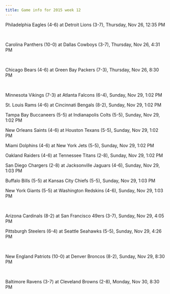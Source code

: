 ```yaml
---
title: Game info for 2015 week 12
---
```

Philadelphia Eagles (4-6) at Detroit Lions (3-7), Thursday, Nov 26, 12:35 PM


<br/>

Carolina Panthers (10-0) at Dallas Cowboys (3-7), Thursday, Nov 26, 4:31 PM


<br/>

Chicago Bears (4-6) at Green Bay Packers (7-3), Thursday, Nov 26, 8:30 PM


<br/>

Minnesota Vikings (7-3) at Atlanta Falcons (6-4), Sunday, Nov 29, 1:02 PM

St. Louis Rams (4-6) at Cincinnati Bengals (8-2), Sunday, Nov 29, 1:02 PM

Tampa Bay Buccaneers (5-5) at Indianapolis Colts (5-5), Sunday, Nov 29, 1:02 PM

New Orleans Saints (4-6) at Houston Texans (5-5), Sunday, Nov 29, 1:02 PM

Miami Dolphins (4-6) at New York Jets (5-5), Sunday, Nov 29, 1:02 PM

Oakland Raiders (4-6) at Tennessee Titans (2-8), Sunday, Nov 29, 1:02 PM

San Diego Chargers (2-8) at Jacksonville Jaguars (4-6), Sunday, Nov 29, 1:03 PM

Buffalo Bills (5-5) at Kansas City Chiefs (5-5), Sunday, Nov 29, 1:03 PM

New York Giants (5-5) at Washington Redskins (4-6), Sunday, Nov 29, 1:03 PM


<br/>

Arizona Cardinals (8-2) at San Francisco 49ers (3-7), Sunday, Nov 29, 4:05 PM

Pittsburgh Steelers (6-4) at Seattle Seahawks (5-5), Sunday, Nov 29, 4:26 PM


<br/>

New England Patriots (10-0) at Denver Broncos (8-2), Sunday, Nov 29, 8:30 PM


<br/>

Baltimore Ravens (3-7) at Cleveland Browns (2-8), Monday, Nov 30, 8:30 PM

